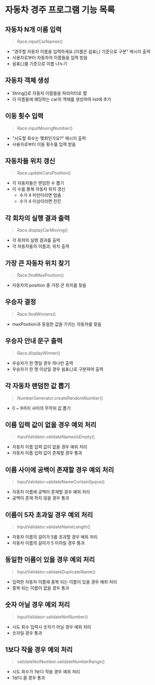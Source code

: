 # 자동차 경주 프로그램 기능 목록

## 자동차 N개 이름 입력
> Race.inputCarNames()
- "경주할 자동차 이름을 입력하세요.(이름은 쉽표(,) 기준으로 구분" 메시지 출력 
- 사용자로부터 자동차의 이름들을 입력 받음
- 쉼표(,)를 기준으로 이름 나누기

## 자동차 객체 생성
- String[]로 자동차 이름들을 파라미터로 함
- 이 이름들에 해당하는 car의 객체를 생성하여 list에 추가

## 이동 횟수 입력
> Race.inputMovingNumber()
- "시도할 회수는 몇회인가요?" 메시지 출력
- 사용자로부터 이동 횟수를 입력 받음

## 자동차들 위치 갱신
> Race.updateCarsPosition()
- 각 자동차들은 랜덤한 수 뽑기
- 이 수를 통해 자동차 위치 갱신
  - 수가 4 미만이라면 멈춤
  - 수가 4 이상이라면 전진

## 각 회차의 실행 결과 출력
> Race.displayCarMoving()
- 각 회차의 실행 결과를 출력
- 각 자동차들의 이름과, 위치 출력

## 가장 큰 자동차 위치 찾기
> Race.findMaxPosition()
- 자동차의 position 중 가장 큰 위치를 찾음

## 우승자 결정
> Race.findWinners()
- maxPosition과 동일한 값을 가지는 자동차를 찾음

## 우승자 안내 문구 출력
> Race.displayWinner()
- 우승자가 한 명일 경우 하나만 출력
- 우승자가 한 명 이상일 경우 쉼표(,)로 구분하여 출력

## 각 자동차 랜덤한 값 뽑기
> NumberGenerator.createRandomNumber()
- 0 ~ 9까지 사이의 무작위 값 뽑기

## 이름 입력 값이 없을 경우 예외 처리
> InputValidator.validateNamesIsEmpty()
- 자동차 이름 입력 값이 없을 경우 예외 처리
- 자동차 이름 입력 값이 존재할 경우 통과

## 이름 사이에 공백이 존재할 경우 예외 처리
> InputValidator.validateNameContainSpace()
- 자동차 이름에 공백이 존재할 경우 예외 처리
- 공백이 존재 하지 않을 경우 통과

## 이름이 5자 초과일 경우 예외 처리
> InputValidator.validateNameLength()
- 자동차 이름의 길이가 5를 초과할 경우 예외 처리
- 자동차 이름의 길이가 5 이하일 경우 통과

## 동일한 이름이 있을 경우 예외 처리
> InputValidator.validateDuplicateName()
- 입력한 자동차 이름에 중복 되는 이름이 있을 경우 예외 처리
- 중복 되는 이름이 없을 경우 통과

## 숫자 아닐 경우 예외 처리
> InputValidator.validateNotNumber()
- 시도 회수 입력시 숫자가 아닐 경우 예외 처리
- 숫자일 경우 통과

## 1보다 작을 경우 예외 처리
> validateNotNumber.validateNumberRange()
- 시도 회수가 1보다 작을 경우 예외 처리
- 1보다 클 경우 통과